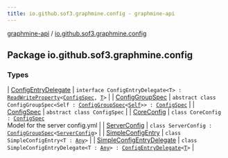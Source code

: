```yaml
---
title: io.github.sof3.graphmine.config - graphmine-api
---
```


[graphmine-api](../index.html) / [io.github.sof3.graphmine.config](./index.html)

## Package io.github.sof3.graphmine.config

### Types

| [ConfigEntryDelegate](-config-entry-delegate/index.html) | `interface ConfigEntryDelegate<T> : `[`ReadWriteProperty`](https://kotlinlang.org/api/latest/jvm/stdlib/kotlin.properties/-read-write-property/index.html)`<`[`ConfigSpec`](-config-spec/index.html)`, `[`T`](-config-entry-delegate/index.html#T)`>` |
| [ConfigGroupSpec](-config-group-spec/index.html) | `abstract class ConfigGroupSpec<Self : `[`ConfigGroupSpec`](-config-group-spec/index.html)`<`[`Self`](-config-group-spec/index.html#Self)`>> : `[`ConfigSpec`](-config-spec/index.html) |
| [ConfigSpec](-config-spec/index.html) | `abstract class ConfigSpec` |
| [CoreConfig](-core-config/index.html) | `class CoreConfig : `[`ConfigSpec`](-config-spec/index.html)<br>Model for the server config.yml |
| [ServerConfig](-server-config/index.html) | `class ServerConfig : `[`ConfigGroupSpec`](-config-group-spec/index.html)`<`[`ServerConfig`](-server-config/index.html)`>` |
| [SimpleConfigEntry](-simple-config-entry/index.html) | `class SimpleConfigEntry<T : `[`Any`](https://kotlinlang.org/api/latest/jvm/stdlib/kotlin/-any/index.html)`>` |
| [SimpleConfigEntryDelegate](-simple-config-entry-delegate/index.html) | `class SimpleConfigEntryDelegate<T : `[`Any`](https://kotlinlang.org/api/latest/jvm/stdlib/kotlin/-any/index.html)`> : `[`ConfigEntryDelegate`](-config-entry-delegate/index.html)`<`[`T`](-simple-config-entry-delegate/index.html#T)`>` |

